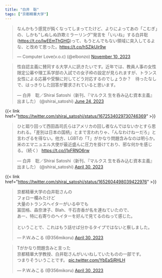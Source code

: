 ```yaml
---
title: "白井　聡"
tags: ["京都精華大学"]
---
```


<blockquote class="twitter-tweet"><p lang="ja" dir="ltr">なんかもう感覚が鈍くなってしまってたけど、よりによってあの「こむぎ」の、しかも&quot;しぬしぬ詐欺ミラーリング&quot;発言を「いいね」する白井聡(<a href="https://t.co/lwEEmThGHG">https://t.co/lwEEmThGHG</a>)って、もうとんでもない領域に突入してるよな、と改めて思った。<a href="https://t.co/hSZikUir9w">https://t.co/hSZikUir9w</a></p>&mdash; Computer Love(v.o.c) (@elbonzo) <a href="https://twitter.com/elbonzo/status/1723014563585728821?ref_src=twsrc%5Etfw">November 10, 2023</a></blockquote> <script async src="https://platform.twitter.com/widgets.js" charset="utf-8"></script> 

<blockquote class="twitter-tweet"><p lang="ja" dir="ltr">性自認主義に賛同する大学人に訊きたいです。近年では、教員人事の女性限定公募や理工系学部の入試での女子枠の設定が見られますが、トランス女性による応募や受験に対してどう対応するのでしょうか？　待ったなしで、はっきりした回答が要求されていると思います。</p>&mdash; 白井　聡／Shirai Satoshi（新刊、『マルクス 生を呑み込む資本主義』出ました） (@shirai_satoshi) <a href="https://twitter.com/shirai_satoshi/status/1672534029730746369?ref_src=twsrc%5Etfw">June 24, 2023</a></blockquote> <script async src="https://platform.twitter.com/widgets.js" charset="utf-8"></script> 

{{< link href="https://twitter.com/shirai_satoshi/status/1672534029730746369" >}}

<blockquote class="twitter-tweet"><p lang="ja" dir="ltr">ひと廻り回って西田昌司氏らはアメリカの回し者なんではないかとすら思われる。「差別は日本の国柄」とまで言われりゃ、「んなわけねーだろ」と言わざるを得ない。他方、LGBTの「T」がかなり問題含みなのは明らか。米のエマニュエル大使が最近盛んに圧力を掛けており、邪な何かを感じる。（続く） <a href="https://t.co/j1xFRNO6rw">https://t.co/j1xFRNO6rw</a></p>&mdash; 白井　聡／Shirai Satoshi（新刊、『マルクス 生を呑み込む資本主義』出ました） (@shirai_satoshi) <a href="https://twitter.com/shirai_satoshi/status/1652604498039422976?ref_src=twsrc%5Etfw">April 30, 2023</a></blockquote> <script async src="https://platform.twitter.com/widgets.js" charset="utf-8"></script> 

{{< link href="https://twitter.com/shirai_satoshi/status/1652604498039422976" >}}

<blockquote class="twitter-tweet"><p lang="ja" dir="ltr">京都精華大学の白井聡さんの<br>フォロー欄みたけど<br>大量のトランスヘイターがいる中でも<br>冨田格、森奈津子、Blah、千石杏香が名を連ねていたので、<br>あー、特に右寄りのヘイターを好んで見てるのねって感じた。<br><br>ということで、これはもう話せば分かるタイプではないと察しました。</p>&mdash; P.W.みこる (@356mikoru) <a href="https://twitter.com/356mikoru/status/1652809909782867969?ref_src=twsrc%5Etfw">April 30, 2023</a></blockquote> <script async src="https://platform.twitter.com/widgets.js" charset="utf-8"></script> 

<blockquote class="twitter-tweet"><p lang="ja" dir="ltr">Tがかなり問題含みと言った<br>京都精華大学教授、白井聡さんがいいねしていたものの一部です。<br>つまりそういうことです。 <a href="https://t.co/YbEaSjRHLH">pic.twitter.com/YbEaSjRHLH</a></p>&mdash; P.W.みこる (@356mikoru) <a href="https://twitter.com/356mikoru/status/1652677222313132034?ref_src=twsrc%5Etfw">April 30, 2023</a></blockquote> <script async src="https://platform.twitter.com/widgets.js" charset="utf-8"></script> 